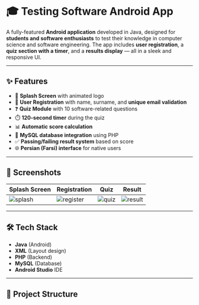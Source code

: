 # 🎓 Testing Software Android App

A fully-featured **Android application** developed in Java, designed for **students and software enthusiasts** to test their knowledge in computer science and software engineering. The app includes **user registration**, a **quiz section with a timer**, and a **results display** — all in a sleek and responsive UI.

---

## ✨ Features

- 🚀 **Splash Screen** with animated logo
- 🔐 **User Registration** with name, surname, and **unique email validation**
- ❓ **Quiz Module** with 10 software-related questions
- ⏱️ **120-second timer** during the quiz
- 📊 **Automatic score calculation**
- 💾 **MySQL database integration** using PHP
- ✅ **Passing/failing result system** based on score
- 🌐 **Persian (Farsi) interface** for native users

---

## 📱 Screenshots

| Splash Screen | Registration | Quiz | Result |
|---------------|--------------|------|--------|
| ![splash](assets/splash.png) | ![register](assets/register.png) | ![quiz](assets/quiz.png) | ![result](assets/result.png) |

---

## 🛠 Tech Stack

- **Java** (Android)
- **XML** (Layout design)
- **PHP** (Backend)
- **MySQL** (Database)
- **Android Studio** IDE

---

## 🔗 Project Structure

